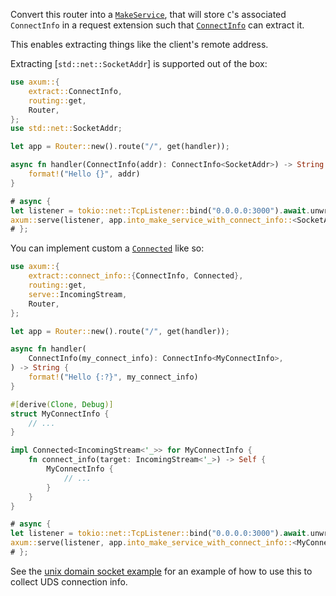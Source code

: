 Convert this router into a [`MakeService`], that will store `C`'s
associated `ConnectInfo` in a request extension such that [`ConnectInfo`]
can extract it.

This enables extracting things like the client's remote address.

Extracting [`std::net::SocketAddr`] is supported out of the box:

```rust
use axum::{
    extract::ConnectInfo,
    routing::get,
    Router,
};
use std::net::SocketAddr;

let app = Router::new().route("/", get(handler));

async fn handler(ConnectInfo(addr): ConnectInfo<SocketAddr>) -> String {
    format!("Hello {}", addr)
}

# async {
let listener = tokio::net::TcpListener::bind("0.0.0.0:3000").await.unwrap();
axum::serve(listener, app.into_make_service_with_connect_info::<SocketAddr>()).await.unwrap();
# };
```

You can implement custom a [`Connected`] like so:

```rust
use axum::{
    extract::connect_info::{ConnectInfo, Connected},
    routing::get,
    serve::IncomingStream,
    Router,
};

let app = Router::new().route("/", get(handler));

async fn handler(
    ConnectInfo(my_connect_info): ConnectInfo<MyConnectInfo>,
) -> String {
    format!("Hello {:?}", my_connect_info)
}

#[derive(Clone, Debug)]
struct MyConnectInfo {
    // ...
}

impl Connected<IncomingStream<'_>> for MyConnectInfo {
    fn connect_info(target: IncomingStream<'_>) -> Self {
        MyConnectInfo {
            // ...
        }
    }
}

# async {
let listener = tokio::net::TcpListener::bind("0.0.0.0:3000").await.unwrap();
axum::serve(listener, app.into_make_service_with_connect_info::<MyConnectInfo>()).await.unwrap();
# };
```

See the [unix domain socket example][uds] for an example of how to use
this to collect UDS connection info.

[`MakeService`]: tower::make::MakeService
[`Connected`]: crate::extract::connect_info::Connected
[`ConnectInfo`]: crate::extract::connect_info::ConnectInfo
[uds]: https://github.com/tokio-rs/axum/blob/main/examples/unix-domain-socket/src/main.rs
